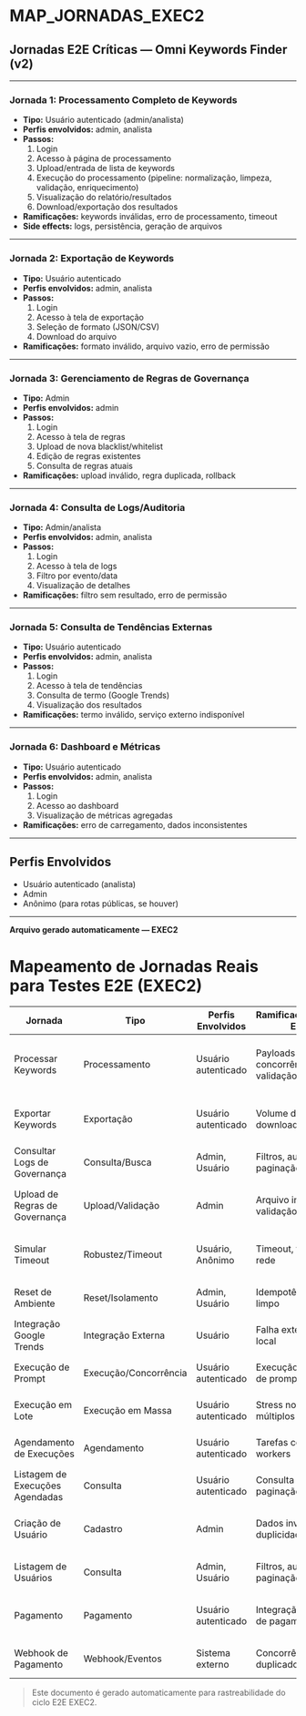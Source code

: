 # MAP_JORNADAS_EXEC2

## Jornadas E2E Críticas — Omni Keywords Finder (v2)

---

### Jornada 1: Processamento Completo de Keywords
- **Tipo:** Usuário autenticado (admin/analista)
- **Perfis envolvidos:** admin, analista
- **Passos:**
  1. Login
  2. Acesso à página de processamento
  3. Upload/entrada de lista de keywords
  4. Execução do processamento (pipeline: normalização, limpeza, validação, enriquecimento)
  5. Visualização do relatório/resultados
  6. Download/exportação dos resultados
- **Ramificações:** keywords inválidas, erro de processamento, timeout
- **Side effects:** logs, persistência, geração de arquivos

---

### Jornada 2: Exportação de Keywords
- **Tipo:** Usuário autenticado
- **Perfis envolvidos:** admin, analista
- **Passos:**
  1. Login
  2. Acesso à tela de exportação
  3. Seleção de formato (JSON/CSV)
  4. Download do arquivo
- **Ramificações:** formato inválido, arquivo vazio, erro de permissão

---

### Jornada 3: Gerenciamento de Regras de Governança
- **Tipo:** Admin
- **Perfis envolvidos:** admin
- **Passos:**
  1. Login
  2. Acesso à tela de regras
  3. Upload de nova blacklist/whitelist
  4. Edição de regras existentes
  5. Consulta de regras atuais
- **Ramificações:** upload inválido, regra duplicada, rollback

---

### Jornada 4: Consulta de Logs/Auditoria
- **Tipo:** Admin/analista
- **Perfis envolvidos:** admin, analista
- **Passos:**
  1. Login
  2. Acesso à tela de logs
  3. Filtro por evento/data
  4. Visualização de detalhes
- **Ramificações:** filtro sem resultado, erro de permissão

---

### Jornada 5: Consulta de Tendências Externas
- **Tipo:** Usuário autenticado
- **Perfis envolvidos:** admin, analista
- **Passos:**
  1. Login
  2. Acesso à tela de tendências
  3. Consulta de termo (Google Trends)
  4. Visualização dos resultados
- **Ramificações:** termo inválido, serviço externo indisponível

---

### Jornada 6: Dashboard e Métricas
- **Tipo:** Usuário autenticado
- **Perfis envolvidos:** admin, analista
- **Passos:**
  1. Login
  2. Acesso ao dashboard
  3. Visualização de métricas agregadas
- **Ramificações:** erro de carregamento, dados inconsistentes

---

## Perfis Envolvidos
- Usuário autenticado (analista)
- Admin
- Anônimo (para rotas públicas, se houver)

---

**Arquivo gerado automaticamente — EXEC2**

# Mapeamento de Jornadas Reais para Testes E2E (EXEC2)

| Jornada                                 | Tipo                | Perfis Envolvidos         | Ramificações/Condições Especiais                | Passos Mínimos/Variações                  |
|-----------------------------------------|---------------------|---------------------------|-------------------------------------------------|-------------------------------------------|
| Processar Keywords                      | Processamento       | Usuário autenticado       | Payloads grandes, concorrência, erro de validação| Login → Upload payload → Processar → Validar resposta/erro |
| Exportar Keywords                       | Exportação          | Usuário autenticado       | Volume de dados, download parcial/total         | Login → Acessar exportação → Baixar arquivo → Validar conteúdo |
| Consultar Logs de Governança            | Consulta/Busca      | Admin, Usuário            | Filtros, autenticação, paginação                | Login → Acessar logs → Filtrar → Validar resultados |
| Upload de Regras de Governança          | Upload/Validação    | Admin                     | Arquivo inválido, validação de regras           | Login (admin) → Upload arquivo → Validar sucesso/erro |
| Simular Timeout                         | Robustez/Timeout    | Usuário, Anônimo          | Timeout, fallback, erro de rede                 | Acessar endpoint → Esperar resposta/timeout → Validar fallback |
| Reset de Ambiente                       | Reset/Isolamento    | Admin, Usuário            | Idempotência, ambiente limpo                    | Login → Reset ambiente → Validar estado inicial |
| Integração Google Trends                | Integração Externa  | Usuário                   | Falha externa, fallback local                   | Login → Consultar trends → Validar resposta/fallback |
| Execução de Prompt                      | Execução/Concorrência| Usuário autenticado      | Execução paralela, erro de prompt               | Login → Submeter prompt → Validar execução/erro |
| Execução em Lote                        | Execução em Massa   | Usuário autenticado       | Stress no banco, múltiplos prompts              | Login → Submeter lote → Validar execuções |
| Agendamento de Execuções                | Agendamento         | Usuário autenticado       | Tarefas concorrentes, workers                   | Login → Agendar execução → Validar agendamento |
| Listagem de Execuções Agendadas         | Consulta            | Usuário autenticado       | Consulta concorrente, paginação                 | Login → Listar agendadas → Validar lista |
| Criação de Usuário                      | Cadastro            | Admin                     | Dados inválidos, duplicidade, autenticação      | Login (admin) → Criar usuário → Validar sucesso/erro |
| Listagem de Usuários                    | Consulta            | Admin, Usuário            | Filtros, autenticação, paginação                | Login → Listar usuários → Validar lista |
| Pagamento                               | Pagamento           | Usuário autenticado       | Integração externa, erro de pagamento           | Login → Iniciar pagamento → Validar sucesso/erro |
| Webhook de Pagamento                    | Webhook/Eventos     | Sistema externo           | Concorrência, eventos duplicados                | Simular webhook → Validar processamento/log |

> Este documento é gerado automaticamente para rastreabilidade do ciclo E2E EXEC2. 